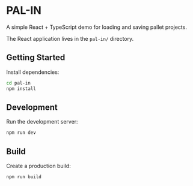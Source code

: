 # PAL-IN
A simple React + TypeScript demo for loading and saving pallet projects.

The React application lives in the `pal-in/` directory.

## Getting Started

Install dependencies:

```bash
cd pal-in
npm install
```

## Development

Run the development server:

```bash
npm run dev
```

## Build

Create a production build:

```bash
npm run build
```

